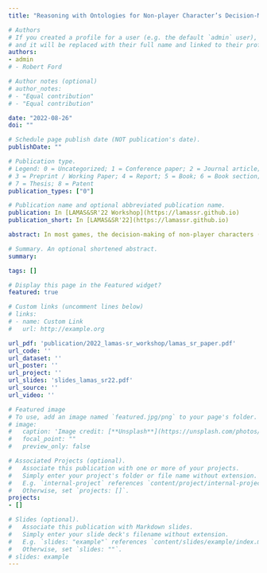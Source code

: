 ```yaml
---
title: "Reasoning with Ontologies for Non-player Character’s Decision-Making in Games"

# Authors
# If you created a profile for a user (e.g. the default `admin` user), write the username (folder name) here 
# and it will be replaced with their full name and linked to their profile.
authors:
- admin
# - Robert Ford

# Author notes (optional)
# author_notes:
# - "Equal contribution"
# - "Equal contribution"

date: "2022-08-26"
doi: ""

# Schedule page publish date (NOT publication's date).
publishDate: ""

# Publication type.
# Legend: 0 = Uncategorized; 1 = Conference paper; 2 = Journal article;
# 3 = Preprint / Working Paper; 4 = Report; 5 = Book; 6 = Book section;
# 7 = Thesis; 8 = Patent
publication_types: ["0"]

# Publication name and optional abbreviated publication name.
publication: In [LAMAS&SR'22 Workshop](https://lamassr.github.io)
publication_short: In [LAMAS&SR'22](https://lamassr.github.io)

abstract: In most games, the decision-making of non-player characters (NPCs) is usually constructed using variants of state machines, behaviour trees, utility-based AI or planning. These methods are relatively simple to implement, but have drawbacks in that it can be difficult to create complex non-hardcoded behaviour for many agents and to maintain the algorithms, especially when scaling up. We show that logic programming can be used to overcome these limitations. This new approach is intuitive because game designers usually think of their games with rules that closely resemble logic rules. A methodology is introduced to design both gen eral and modular behaviour using hierarchical and scalable ontologies. Moreover, we show that this approach can be seamlessly combined with the well-founded semantics (WFS) to solve the problem of representation and reasoning despite the lack of NPC knowledge.

# Summary. An optional shortened abstract.
summary: 

tags: []

# Display this page in the Featured widget?
featured: true

# Custom links (uncomment lines below)
# links:
# - name: Custom Link
#   url: http://example.org

url_pdf: 'publication/2022_lamas-sr_workshop/lamas_sr_paper.pdf'
url_code: ''
url_dataset: ''
url_poster: ''
url_project: ''
url_slides: 'slides_lamas_sr22.pdf'
url_source: ''
url_video: ''

# Featured image
# To use, add an image named `featured.jpg/png` to your page's folder. 
# image:
#   caption: 'Image credit: [**Unsplash**](https://unsplash.com/photos/pLCdAaMFLTE)'
#   focal_point: ""
#   preview_only: false

# Associated Projects (optional).
#   Associate this publication with one or more of your projects.
#   Simply enter your project's folder or file name without extension.
#   E.g. `internal-project` references `content/project/internal-project/index.md`.
#   Otherwise, set `projects: []`.
projects:
- []

# Slides (optional).
#   Associate this publication with Markdown slides.
#   Simply enter your slide deck's filename without extension.
#   E.g. `slides: "example"` references `content/slides/example/index.md`.
#   Otherwise, set `slides: ""`.
# slides: example
---
```


<!-- {{% callout note %}}
Click the *Cite* button above to demo the feature to enable visitors to import publication metadata into their reference management software.
{{% /callout %}}

{{% callout note %}}
Create your slides in Markdown - click the *Slides* button to check out the example.
{{% /callout %}}

Supplementary notes can be added here, including [code, math, and images](https://wowchemy.com/docs/writing-markdown-latex/). -->
